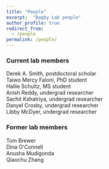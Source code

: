 ```yaml
---
title: "People"
excerpt:  "Bagby Lab people"
author_profile: true
redirect_from:
  - /people
permalink: /people/
---
```


### Current lab members

Derek A. Smith, postdoctoral scholar   
Taiwo Mercy Faloni, PhD student   
Hallie Schultz, MS student   
Anish Reddy, undergrad researcher   
Sachit Kshatriya, undergrad researcher   
Danyel Crosby, undergrad researcher   
Libby McDyer, undergrad researcher

### Former lab members

Tom Brewer   
Dina O'Connell   
Anusha Mudigonda    
Qiaochu Zhang

<!---### Join us!--->

<!---We have projects for people who like to get their boots muddy, people who like to work at the bench, and people who like to poke at code.  If you like to do any or (especially) all of these things, get in touch!--->


